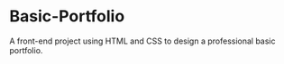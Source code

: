 # Basic-Portfolio

A front-end project using HTML and CSS to design a professional basic portfolio.

